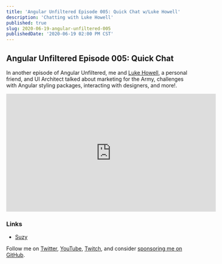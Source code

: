```yaml
---
title: 'Angular Unfiltered Episode 005: Quick Chat w/Luke Howell'
description: 'Chatting with Luke Howell'
published: true
slug: 2020-06-19-angular-unfiltered-005
publishedDate: '2020-06-19 02:00 PM CST'
---
```


## Angular Unfiltered Episode 005: Quick Chat

In another episode of Angular Unfiltered, me and [Luke Howell](https://twitter.com/LukeHowellDev), a personal friend, and UI Architect talked about marketing for the Army, challenges with Angular styling packages, interacting with designers, and more!.

<div class="center">
  <iframe width="560" height="315" src="https://www.youtube.com/embed/jufm4PoLgUs" frameborder="0" allow="accelerometer; autoplay; encrypted-media; gyroscope; picture-in-picture" allowfullscreen></iframe>
</div>

### Links

- [Suzy](https://suzy.com)

Follow me on [Twitter](https://twitter.com/brandontroberts), [YouTube](https://youtube.com/brandonrobertsdev), [Twitch](https://twitch.tv/brandontroberts), and consider [sponsoring me on GitHub](https://github.com/sponsors/brandonroberts).
